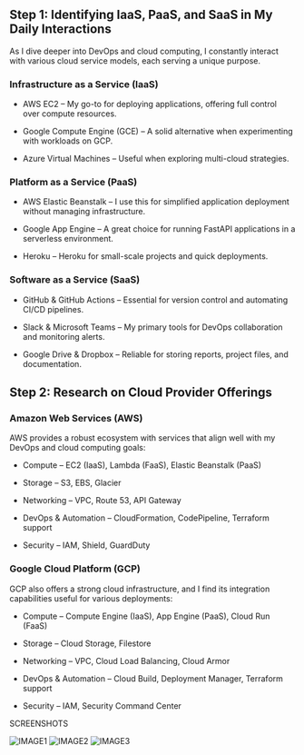 ## Step 1: Identifying IaaS, PaaS, and SaaS in My Daily Interactions
As I dive deeper into DevOps and cloud computing, I constantly interact with various cloud service models, each serving a unique purpose.

### Infrastructure as a Service (IaaS)
- AWS EC2 – My go-to for deploying applications, offering full control over compute resources.

- Google Compute Engine (GCE) – A solid alternative when experimenting with workloads on GCP.

- Azure Virtual Machines – Useful when exploring multi-cloud strategies.

### Platform as a Service (PaaS)
- AWS Elastic Beanstalk – I use this for simplified application deployment without managing infrastructure.

- Google App Engine – A great choice for running FastAPI applications in a serverless environment.

- Heroku – Heroku for small-scale projects and quick deployments.

### Software as a Service (SaaS)
- GitHub & GitHub Actions – Essential for version control and automating CI/CD pipelines.

- Slack & Microsoft Teams – My primary tools for DevOps collaboration and monitoring alerts.

- Google Drive & Dropbox – Reliable for storing reports, project files, and documentation.

## Step 2: Research on Cloud Provider Offerings
### Amazon Web Services (AWS)
AWS provides a robust ecosystem with services that align well with my DevOps and cloud computing goals:

- Compute – EC2 (IaaS), Lambda (FaaS), Elastic Beanstalk (PaaS)

- Storage – S3, EBS, Glacier

- Networking – VPC, Route 53, API Gateway

- DevOps & Automation – CloudFormation, CodePipeline, Terraform support

- Security – IAM, Shield, GuardDuty

### Google Cloud Platform (GCP)
GCP also offers a strong cloud infrastructure, and I find its integration capabilities useful for various deployments:

- Compute – Compute Engine (IaaS), App Engine (PaaS), Cloud Run (FaaS)

- Storage – Cloud Storage, Filestore

- Networking – VPC, Cloud Load Balancing, Cloud Armor

- DevOps & Automation – Cloud Build, Deployment Manager, Terraform support

- Security – IAM, Security Command Center


SCREENSHOTS

![IMAGE1](/https://github.com/Nifesimi-p/cloud-services-models/blob/main/Users/nifesi/Desktop/R/cloud-services-models/IMAGE1.png)
![IMAGE2](https://github.com/Nifesimi-p/cloud-services-models/blob/main/Users/nifesi/Desktop/R/cloud-services-models/IMAGE2.png)
![IMAGE3](/https://github.com/Nifesimi-p/cloud-services-models/blob/main/Users/nifesi/Desktop/R/cloud-services-models/IMAGE3.png)












